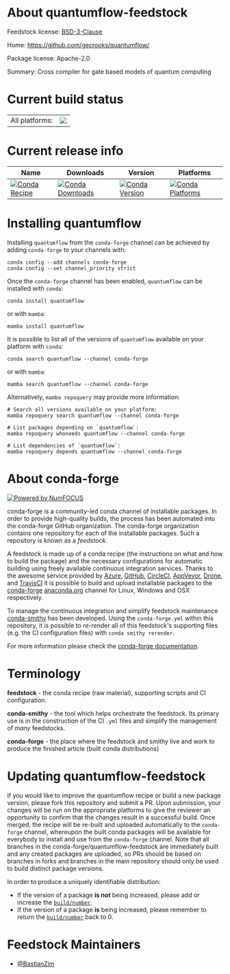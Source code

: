 About quantumflow-feedstock
===========================

Feedstock license: [BSD-3-Clause](https://github.com/conda-forge/quantumflow-feedstock/blob/main/LICENSE.txt)

Home: https://github.com/gecrooks/quantumflow/

Package license: Apache-2.0

Summary: Cross compiler for gate based models of quantum computing

Current build status
====================


<table><tr><td>All platforms:</td>
    <td>
      <a href="https://dev.azure.com/conda-forge/feedstock-builds/_build/latest?definitionId=14746&branchName=main">
        <img src="https://dev.azure.com/conda-forge/feedstock-builds/_apis/build/status/quantumflow-feedstock?branchName=main">
      </a>
    </td>
  </tr>
</table>

Current release info
====================

| Name | Downloads | Version | Platforms |
| --- | --- | --- | --- |
| [![Conda Recipe](https://img.shields.io/badge/recipe-quantumflow-green.svg)](https://anaconda.org/conda-forge/quantumflow) | [![Conda Downloads](https://img.shields.io/conda/dn/conda-forge/quantumflow.svg)](https://anaconda.org/conda-forge/quantumflow) | [![Conda Version](https://img.shields.io/conda/vn/conda-forge/quantumflow.svg)](https://anaconda.org/conda-forge/quantumflow) | [![Conda Platforms](https://img.shields.io/conda/pn/conda-forge/quantumflow.svg)](https://anaconda.org/conda-forge/quantumflow) |

Installing quantumflow
======================

Installing `quantumflow` from the `conda-forge` channel can be achieved by adding `conda-forge` to your channels with:

```
conda config --add channels conda-forge
conda config --set channel_priority strict
```

Once the `conda-forge` channel has been enabled, `quantumflow` can be installed with `conda`:

```
conda install quantumflow
```

or with `mamba`:

```
mamba install quantumflow
```

It is possible to list all of the versions of `quantumflow` available on your platform with `conda`:

```
conda search quantumflow --channel conda-forge
```

or with `mamba`:

```
mamba search quantumflow --channel conda-forge
```

Alternatively, `mamba repoquery` may provide more information:

```
# Search all versions available on your platform:
mamba repoquery search quantumflow --channel conda-forge

# List packages depending on `quantumflow`:
mamba repoquery whoneeds quantumflow --channel conda-forge

# List dependencies of `quantumflow`:
mamba repoquery depends quantumflow --channel conda-forge
```


About conda-forge
=================

[![Powered by
NumFOCUS](https://img.shields.io/badge/powered%20by-NumFOCUS-orange.svg?style=flat&colorA=E1523D&colorB=007D8A)](https://numfocus.org)

conda-forge is a community-led conda channel of installable packages.
In order to provide high-quality builds, the process has been automated into the
conda-forge GitHub organization. The conda-forge organization contains one repository
for each of the installable packages. Such a repository is known as a *feedstock*.

A feedstock is made up of a conda recipe (the instructions on what and how to build
the package) and the necessary configurations for automatic building using freely
available continuous integration services. Thanks to the awesome service provided by
[Azure](https://azure.microsoft.com/en-us/services/devops/), [GitHub](https://github.com/),
[CircleCI](https://circleci.com/), [AppVeyor](https://www.appveyor.com/),
[Drone](https://cloud.drone.io/welcome), and [TravisCI](https://travis-ci.com/)
it is possible to build and upload installable packages to the
[conda-forge](https://anaconda.org/conda-forge) [anaconda.org](https://anaconda.org/)
channel for Linux, Windows and OSX respectively.

To manage the continuous integration and simplify feedstock maintenance
[conda-smithy](https://github.com/conda-forge/conda-smithy) has been developed.
Using the ``conda-forge.yml`` within this repository, it is possible to re-render all of
this feedstock's supporting files (e.g. the CI configuration files) with ``conda smithy rerender``.

For more information please check the [conda-forge documentation](https://conda-forge.org/docs/).

Terminology
===========

**feedstock** - the conda recipe (raw material), supporting scripts and CI configuration.

**conda-smithy** - the tool which helps orchestrate the feedstock.
                   Its primary use is in the construction of the CI ``.yml`` files
                   and simplify the management of *many* feedstocks.

**conda-forge** - the place where the feedstock and smithy live and work to
                  produce the finished article (built conda distributions)


Updating quantumflow-feedstock
==============================

If you would like to improve the quantumflow recipe or build a new
package version, please fork this repository and submit a PR. Upon submission,
your changes will be run on the appropriate platforms to give the reviewer an
opportunity to confirm that the changes result in a successful build. Once
merged, the recipe will be re-built and uploaded automatically to the
`conda-forge` channel, whereupon the built conda packages will be available for
everybody to install and use from the `conda-forge` channel.
Note that all branches in the conda-forge/quantumflow-feedstock are
immediately built and any created packages are uploaded, so PRs should be based
on branches in forks and branches in the main repository should only be used to
build distinct package versions.

In order to produce a uniquely identifiable distribution:
 * If the version of a package **is not** being increased, please add or increase
   the [``build/number``](https://docs.conda.io/projects/conda-build/en/latest/resources/define-metadata.html#build-number-and-string).
 * If the version of a package **is** being increased, please remember to return
   the [``build/number``](https://docs.conda.io/projects/conda-build/en/latest/resources/define-metadata.html#build-number-and-string)
   back to 0.

Feedstock Maintainers
=====================

* [@BastianZim](https://github.com/BastianZim/)

